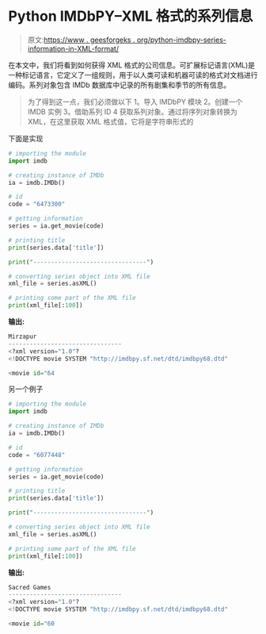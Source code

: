 # Python IMDbPY–XML 格式的系列信息

> 原文:[https://www . geesforgeks . org/python-imdbpy-series-information-in-XML-format/](https://www.geeksforgeeks.org/python-imdbpy-series-information-in-xml-format/)

在本文中，我们将看到如何获得 XML 格式的公司信息。可扩展标记语言(XML)是一种标记语言，它定义了一组规则，用于以人类可读和机器可读的格式对文档进行编码。系列对象包含 IMDb 数据库中记录的所有剧集和季节的所有信息。

> 为了得到这一点，我们必须做以下
> 1。导入 IMDbPY 模块
> 2。创建一个 IMDB 实例
> 3。借助系列 ID
> 4 获取系列对象。通过将序列对象转换为 XML，在这里获取 XML 格式值，它将是字符串形式的

下面是实现

```py
# importing the module
import imdb

# creating instance of IMDb
ia = imdb.IMDb()

# id 
code = "6473300"

# getting information 
series = ia.get_movie(code) 

# printing title 
print(series.data['title']) 

print("--------------------------------")

# converting series object into XML file
xml_file = series.asXML()

# printing some part of the XML file
print(xml_file[:100])
```

**输出:**

```py
Mirzapur
--------------------------------
<?xml version="1.0"?
<!DOCTYPE movie SYSTEM "http://imdbpy.sf.net/dtd/imdbpy68.dtd"

<movie id="64
```

另一个例子

```py
# importing the module
import imdb

# creating instance of IMDb
ia = imdb.IMDb()

# id 
code = "6077448"

# getting information 
series = ia.get_movie(code) 

# printing title 
print(series.data['title']) 

print("--------------------------------")

# converting series object into XML file
xml_file = series.asXML()

# printing some part of the XML file
print(xml_file[:100])
```

**输出:**

```py
Sacred Games
--------------------------------
<?xml version="1.0"?
<!DOCTYPE movie SYSTEM "http://imdbpy.sf.net/dtd/imdbpy68.dtd"

<movie id="60
```